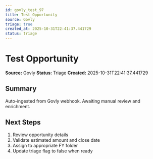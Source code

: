 ```yaml
---
id: govly_test_97
title: Test Opportunity
source: Govly
triage: true
created_at: 2025-10-31T22:41:37.441729
status: triage
---
```


# Test Opportunity

**Source:** Govly
**Status:** Triage
**Created:** 2025-10-31T22:41:37.441729

## Summary

Auto-ingested from Govly webhook. Awaiting manual review and enrichment.

## Next Steps

1. Review opportunity details
2. Validate estimated amount and close date
3. Assign to appropriate FY folder
4. Update triage flag to false when ready
